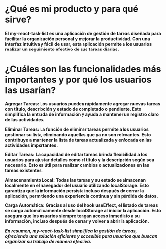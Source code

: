 # ¿Qué es mi producto y para qué sirve?
__El my-react-task-list es una aplicación de gestión de tareas diseñada para facilitar la organización personal y mejorar la productividad. Con una interfaz intuitiva y fácil de usar, esta aplicación permite a los usuarios realizar un seguimiento efectivo de sus tareas diarias.__

# ¿Cuáles son las funcionalidades más importantes y por qué los usuarios las usarían?
**Agregar Tareas:** __Los usuarios pueden rápidamente agregar nuevas tareas con título, descripción y estado de completado o pendiente. Esto simplifica la entrada de información y ayuda a mantener un registro claro de las actividades.__

**Eliminar Tareas:** __La función de eliminar tareas permite a los usuarios gestionar su lista, eliminando aquellas que ya no son relevantes. Esto contribuye a mantener la lista de tareas actualizada y enfocada en las actividades importantes.__

**Editar Tareas:** __La capacidad de editar tareas brinda flexibilidad a los usuarios para ajustar detalles como el título y la descripción según sea necesario. Esto es útil para realizar cambios o actualizaciones en las tareas existentes.__

**Almacenamiento Local:** __Todas las tareas y su estado se almacenan localmente en el navegador del usuario utilizando localStorage. Esto garantiza que la información persista incluso después de cerrar la aplicación, permitiendo una experiencia continua y sin pérdida de datos.__

**Carga Automática:** __Gracias al uso del hook useEffect, el listado de tareas se carga automáticamente desde localStorage al iniciar la aplicación. Esto asegura que los usuarios siempre tengan acceso inmediato a su información, incluso después de cerrar y volver a abrir la aplicación.__

***En resumen, my-react-task-list simplifica la gestión de tareas, ofreciendo una solución eficiente y accesible para usuarios que buscan organizar su trabajo de manera efectiva.***
